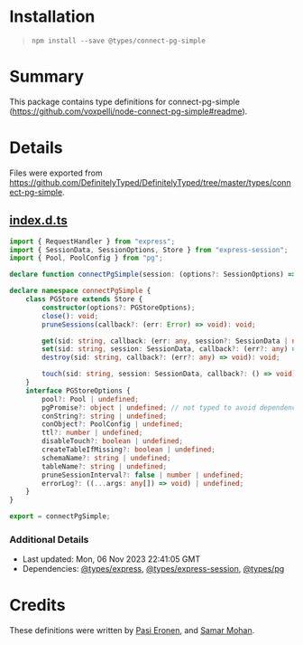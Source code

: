 # Installation
> `npm install --save @types/connect-pg-simple`

# Summary
This package contains type definitions for connect-pg-simple (https://github.com/voxpelli/node-connect-pg-simple#readme).

# Details
Files were exported from https://github.com/DefinitelyTyped/DefinitelyTyped/tree/master/types/connect-pg-simple.
## [index.d.ts](https://github.com/DefinitelyTyped/DefinitelyTyped/tree/master/types/connect-pg-simple/index.d.ts)
````ts
import { RequestHandler } from "express";
import { SessionData, SessionOptions, Store } from "express-session";
import { Pool, PoolConfig } from "pg";

declare function connectPgSimple(session: (options?: SessionOptions) => RequestHandler): typeof connectPgSimple.PGStore;

declare namespace connectPgSimple {
    class PGStore extends Store {
        constructor(options?: PGStoreOptions);
        close(): void;
        pruneSessions(callback?: (err: Error) => void): void;

        get(sid: string, callback: (err: any, session?: SessionData | null) => void): void;
        set(sid: string, session: SessionData, callback?: (err?: any) => void): void;
        destroy(sid: string, callback?: (err?: any) => void): void;

        touch(sid: string, session: SessionData, callback?: () => void): void;
    }
    interface PGStoreOptions {
        pool?: Pool | undefined;
        pgPromise?: object | undefined; // not typed to avoid dependency to "pg-promise" module (which includes its own types)
        conString?: string | undefined;
        conObject?: PoolConfig | undefined;
        ttl?: number | undefined;
        disableTouch?: boolean | undefined;
        createTableIfMissing?: boolean | undefined;
        schemaName?: string | undefined;
        tableName?: string | undefined;
        pruneSessionInterval?: false | number | undefined;
        errorLog?: ((...args: any[]) => void) | undefined;
    }
}

export = connectPgSimple;

````

### Additional Details
 * Last updated: Mon, 06 Nov 2023 22:41:05 GMT
 * Dependencies: [@types/express](https://npmjs.com/package/@types/express), [@types/express-session](https://npmjs.com/package/@types/express-session), [@types/pg](https://npmjs.com/package/@types/pg)

# Credits
These definitions were written by [Pasi Eronen](https://github.com/pasieronen), and [Samar Mohan](https://github.com/samarmohan).
